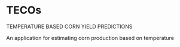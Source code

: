 # TECOs

TEMPERATURE BASED CORN YIELD PREDICTIONS

An application for estimating corn production based on temperature
